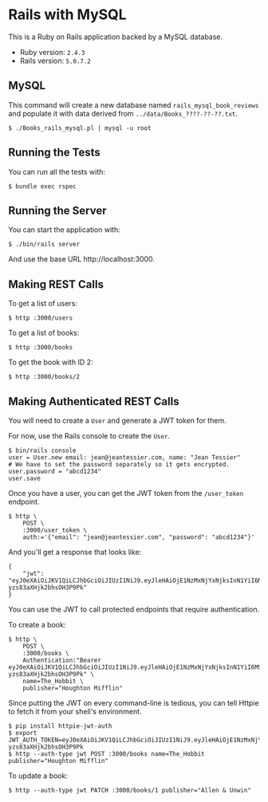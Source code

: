 # Rails with MySQL

This is a Ruby on Rails application backed by a MySQL database.

* Ruby version: `2.4.3`
* Rails version: `5.0.7.2`

## MySQL

This command will create a new database named `rails_mysql_book_reviews` and
populate it with data derived from `../data/Books_????-??-??.txt`.

    $ ./Books_rails_mysql.pl | mysql -u root

## Running the Tests

You can run all the tests with:

    $ bundle exec rspec

## Running the Server

You can start the application with:

    $ ./bin/rails server

And use the base URL http://localhost:3000.

## Making REST Calls

To get a list of users:

    $ http :3000/users

To get a list of books:

    $ http :3000/books

To get the book with ID 2:

    $ http :3000/books/2

## Making Authenticated REST Calls

You will need to create a `User` and generate a JWT token for them.

For now, use the Rails console to create the `User`.

    $ bin/rails console
    user = User.new email: jean@jeantessier.com, name: "Jean Tessier"
    # We have to set the password separately so it gets encrypted.
    user.password = "abcd1234"
    user.save

Once you have a user, you can get the JWT token from the `/user_token` endpoint.

    $ http \
        POST \
        :3000/user_token \
        auth:='{"email": "jean@jeantessier.com", "password": "abcd1234"}'

And you'll get a response that looks like:

    {
        "jwt": "eyJ0eXAiOiJKV1QiLCJhbGciOiJIUzI1NiJ9.eyJleHAiOjE1NzMxNjYxNjksInN1YiI6MSwiaWF0IjoxNTczMDc5NzY5LCJpc3MiOiJodHRwOi8vZ2l0aHViLmNvbS9qZWFudGVzc2llci9ib29rLXJldmlld3MiLCJuYW1lIjoiSmVhbiBUZXNzaWVyIn0.CBX6XBdbYInwTOH8fAml_-yzs83aXHjk2bhsOH3P9Pk"
    }

You can use the JWT to call protected endpoints that require authentication.

To create a book:

    $ http \
        POST \
        :3000/books \
        Authentication:"Bearer eyJ0eXAiOiJKV1QiLCJhbGciOiJIUzI1NiJ9.eyJleHAiOjE1NzMxNjYxNjksInN1YiI6MSwiaWF0IjoxNTczMDc5NzY5LCJpc3MiOiJodHRwOi8vZ2l0aHViLmNvbS9qZWFudGVzc2llci9ib29rLXJldmlld3MiLCJuYW1lIjoiSmVhbiBUZXNzaWVyIn0.CBX6XBdbYInwTOH8fAml_-yzs83aXHjk2bhsOH3P9Pk" \
        name=The_Hobbit \
        publisher="Houghton Mifflin"

Since putting the JWT on every command-line is tedious, you can tell Httpie to
fetch it from your shell's environment.

    $ pip install httpie-jwt-auth
    $ export JWT_AUTH_TOKEN=eyJ0eXAiOiJKV1QiLCJhbGciOiJIUzI1NiJ9.eyJleHAiOjE1NzMxNjYxNjksInN1YiI6MSwiaWF0IjoxNTczMDc5NzY5LCJpc3MiOiJodHRwOi8vZ2l0aHViLmNvbS9qZWFudGVzc2llci9ib29rLXJldmlld3MiLCJuYW1lIjoiSmVhbiBUZXNzaWVyIn0.CBX6XBdbYInwTOH8fAml_-yzs83aXHjk2bhsOH3P9Pk
    $ http --auth-type jwt POST :3000/books name=The_Hobbit publisher="Houghton Mifflin"

To update a book:

    $ http --auth-type jwt PATCH :3000/books/1 publisher="Allen & Unwin"
